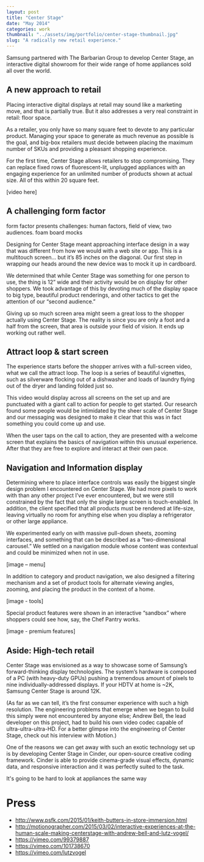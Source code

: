```yaml
---
layout: post
title: "Center Stage"
date: "May 2014"
categories: work
thumbnail: "../assets/img/portfolio/center-stage-thumbnail.jpg"
slug: "A radically new retail experience."
---
```


Samsung partnered with The Barbarian Group to develop Center Stage, an interactive digital showroom for their wide range of home appliances sold all over the world.

## A new approach to retail 

Placing interactive digital displays at retail may sound like a marketing move, and that is partially true. But it also addresses a very real constraint in retail: floor space.

As a retailer, you only have so many square feet to devote to any particular product. Managing your space to generate as much revenue as possible is the goal, and big-box retailers must decide between placing the maximum number of SKUs and providing a pleasant shopping experience.

For the first time, Center Stage allows retailers to stop compromising. They can replace fixed rows of fluorescent-lit, unplugged appliances with an engaging experience for an unlimited number of products shown at actual size. All of this within 20 square feet.

[video here]

## A challenging form factor

form factor presents challenges: human factors, field of view, two audiences. foam board mocks

Designing for Center Stage meant approaching interface design in a way that was different from how we would with a web site or app. This is a multitouch screen… but it’s 85 inches on the diagonal. Our first step in wrapping our heads around the new device was to mock it up in cardboard.

We determined that while Center Stage was something for one person to use, the thing is 12” wide and their activity would be on display for other shoppers. We took advantage of this by devoting much of the display space to big type, beautiful product renderings, and other tactics to get the attention of our “second audience.”

Giving up so much screen area might seem a great loss to the shopper actually using Center Stage. The reality is since you are only a foot and a half from the screen, that area is outside your field of vision. It ends up working out rather well.

## Attract loop & start screen

The experience starts before the shopper arrives with a full-screen video, what we call the attract loop. The loop is a series of beautiful vignettes, such as silverware flocking out of a dishwasher and loads of laundry flying out of the dryer and landing folded just so.

This video would display across all screens on the set up and are punctuated with a giant call to action for people to get started. Our research found some people would be intimidated by the sheer scale of Center Stage and our messaging was designed to make it clear that this was in fact something you could come up and use.

When the user taps on the call to action, they are presented with  a welcome screen that explains the basics of navigation within this unusual experience. After that they are free to explore and interact at their own pace.

## Navigation and Information display

Determining where to place interface controls was easily the biggest single design problem I encountered on Center Stage. We had more pixels to work with than any other project I’ve ever encountered, but we were still constrained by the fact that only the single large screen is touch-enabled. In addition, the client specified that all products must be rendered at life-size, leaving virtually no room for anything else when you display a refrigerator or other large appliance. 

We experimented early on with massive pull-down sheets, zooming interfaces, and something that can be described as a “two-dimensional carousel.” We settled on a navigation module whose content was contextual and could be minimized when not in use.

[image – menu]

In addition to category and product navigation, we also designed a filtering mechanism and a set of product tools for alternate viewing angles, zooming, and placing the product in the context of a home.

[image - tools]

Special product features were shown in an interactive “sandbox” where shoppers could see how, say, the Chef Pantry works.

[image - premium features]

## Aside: High-tech retail

Center Stage was envisioned as a way to showcase some of Samsung’s forward-thinking display technologies. The system’s hardware is composed of a PC (with heavy-duty GPUs) pushing a tremendous amount of pixels to nine individually-addressed displays. If your HDTV at home is ~2K, Samsung Center Stage is around 12K.

(As far as we can tell, it’s the first consumer experience with such a high resolution. The engineering problems that emerge when we began to build this simply were not encountered by anyone else; Andrew Bell, the lead developer on this project, had to build his own video codec capable of ultra-ultra-ultra-HD. For a better glimpse into the engineering of Center Stage, check out his interview with Motion.)

One of the reasons we can get away with such an exotic technology set up is by developing Center Stage in Cinder, our open-source creative coding framework. Cinder is able to provide cinema-grade visual effects, dynamic data, and responsive interaction and it was perfectly suited to the task.

It's going to be hard to look at appliances the same way

# Press

- http://www.psfk.com/2015/01/keith-butters-in-store-immersion.html
- http://motionographer.com/2015/03/02/interactive-experiences-at-the-human-scale-making-centerstage-with-andrew-bell-and-lutz-vogel/
- https://vimeo.com/99379887
- https://vimeo.com/101738670
- https://vimeo.com/lutzvogel
